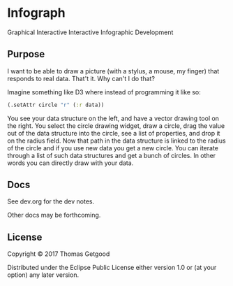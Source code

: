 # Infograph

Graphical Interactive Interactive Infographic Development

## Purpose

I want to be able to draw a picture (with a stylus, a mouse, my finger) that
responds to real data. That't it. Why can't I do that?

Imagine something like D3 where instead of programming it like so:

```clj
(.setAttr circle "r" (:r data))
```

You see your data structure on the left, and have a vector drawing tool on the
right. You select the circle drawing widget, draw a circle, drag the value out
of the data structure into the circle, see a list of properties, and drop it on
the radius field. Now that path in the data structure is linked to the radius of
the circle and if you use new data you get a new circle. You can iterate through
a list of such data structures and get a bunch of circles. In other words you
can directly draw with your data.

## Docs

See dev.org for the dev notes.

Other docs may be forthcoming.

## License

Copyright © 2017 Thomas Getgood

Distributed under the Eclipse Public License either version 1.0 or (at your
option) any later version.
